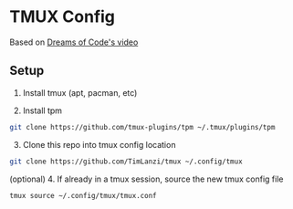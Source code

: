 # TMUX Config

Based on [Dreams of Code's video](https://www.youtube.com/watch?v=DzNmUNvnB04)

## Setup

1. Install tmux (apt, pacman, etc)

2. Install tpm
```bash
git clone https://github.com/tmux-plugins/tpm ~/.tmux/plugins/tpm

```

3. Clone this repo into tmux config location
```bash
git clone https://github.com/TimLanzi/tmux ~/.config/tmux

```

(optional) 4. If already in a tmux session, source the new tmux config file
```bash
tmux source ~/.config/tmux/tmux.conf

```
